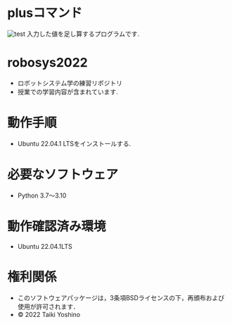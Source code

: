 # plusコマンド
![test](https://github.com/Yoshino0304/robosys2022/actions/workflows/test.yml/badge.svg)
入力した値を足し算するプログラムです.

# robosys2022
* ロボットシステム学の練習リポジトリ
* 授業での学習内容が含まれています.

# 動作手順
* Ubuntu 22.04.1 LTSをインストールする.

# 必要なソフトウェア
* Python 3.7～3.10

# 動作確認済み環境
* Ubuntu 22.04.1LTS 

# 権利関係
 * このソフトウェアパッケージは，3条項BSDライセンスの下，再頒布および使用が許可されます．
 * © 2022 Taiki Yoshino
